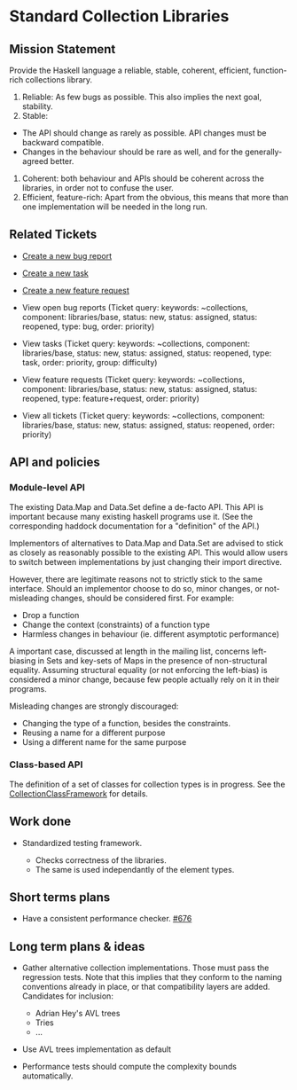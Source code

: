 # Standard Collection Libraries

## Mission Statement


Provide the Haskell language a reliable, stable, coherent, efficient, function-rich collections library.

1. Reliable: As few bugs as possible. This also implies the next goal, stability.
1. Stable: 

  - The API should change as rarely as possible. API changes must be backward compatible.
  - Changes in the behaviour should be rare as well, and for the generally-agreed better.

1. Coherent: both behaviour and APIs should be coherent across the libraries, in order not to confuse the user.
1. Efficient, feature-rich: Apart from the obvious, this means that more than one implementation will be needed in the long run.

## Related Tickets

- [Create a new bug report](/trac/ghc/trac/ghc/newticket?version=6.4.1&keywords=collections&component=libraries/base&type=bug)
- [Create a new task](/trac/ghc/trac/ghc/newticket?version=6.4.1&keywords=collections&component=libraries/base&type=task)
- [Create a new feature request](/trac/ghc/trac/ghc/newticket?version=6.4.1&keywords=collections&component=libraries/base&type=feature+request)

- View open bug reports (Ticket query: keywords: \~collections, component: libraries/base, status: new, status: assigned, status: reopened, type: bug, order: priority)
- View tasks (Ticket query: keywords: \~collections, component: libraries/base, status: new, status: assigned, status: reopened, type: task, order: priority, group: difficulty)
- View feature requests (Ticket query: keywords: \~collections, component: libraries/base, status: new, status: assigned, status: reopened, type: feature+request, order: priority)

- View all tickets (Ticket query: keywords: \~collections, component: libraries/base, status: new, status: assigned, status: reopened, order: priority)

## API and policies

### Module-level API


The existing Data.Map and Data.Set define a de-facto API. This API is important because many existing haskell programs use it. (See the corresponding haddock documentation for a "definition" of the API.)


Implementors of alternatives to Data.Map and Data.Set are advised to stick as closely as reasonably possible to the existing API. This would allow users to switch between implementations by just changing their import directive.


However, there are legitimate reasons not to strictly stick to the same interface. Should an implementor choose to do so, minor changes, or not-misleading changes, should be considered first. For example:

- Drop a function
- Change the context (constraints) of a function type
- Harmless changes in behaviour (ie. different asymptotic performance)


A important case, discussed at length in the mailing list, concerns left-biasing in Sets and key-sets of Maps in the presence of non-structural equality. Assuming structural equality (or not enforcing the left-bias) is considered a minor change, because few people actually rely on it in their programs.


Misleading changes are strongly discouraged:

- Changing the type of a function, besides the constraints.
- Reusing a name for a different purpose
- Using a different name for the same purpose

### Class-based API


The definition of a set of classes for collection types is in progress.
See the [CollectionClassFramework](collection-class-framework) for details.

## Work done

- Standardized testing framework. 

  - Checks correctness of the libraries.
  - The same is used independantly of the element types.

## Short terms plans


- Have a consistent performance checker. [\#676](https://gitlab.haskell.org//ghc/ghc/issues/676)


 


## Long term plans & ideas



 


- Gather alternative collection implementations. Those must pass the regression tests. Note that this implies that they conform to the naming conventions already in place, or that compatibility layers are added.
  Candidates for inclusion:

  - Adrian Hey's AVL trees
  - Tries
  - ...
- Use AVL trees implementation as default
- Performance tests should compute the complexity bounds automatically.
